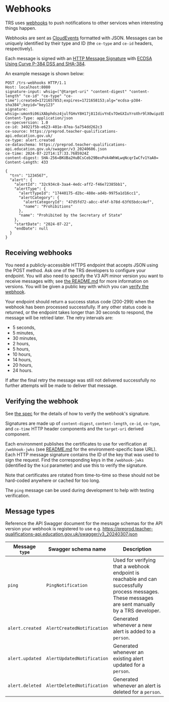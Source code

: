 # Webhooks

TRS uses [webhooks](https://en.wikipedia.org/wiki/Webhook) to push notifications to other services when interesting things happen.

Webhooks are sent as [CloudEvents](https://cloudevents.io/) formatted with JSON.
Messages can be uniquely identified by their type and ID (the `ce-type` and `ce-id` headers, respectively).

Each message is signed with an [HTTP Message Signature](https://www.rfc-editor.org/rfc/rfc9421.html) with
[ECDSA Using Curve P-384 DSS and SHA-384](https://www.rfc-editor.org/rfc/rfc9421.html#section-3.3.5).

An example message is shown below:
```
POST /trs-webhooks HTTP/1.1
Host: localhost:8080
signature-input: whsig=("@target-uri" "content-digest" "content-length" "ce-id" "ce-type" "ce-time");created=1721657853;expires=1721658153;alg="ecdsa-p384-sha384";keyid="key123"
signature: whsig=:umon9i06iXAbphdsz4julfGHvY8H17j81IdivYnEv7OeGXIuYroXhr9lX0wipzEDEFv9bCaPrbBVLhoOC4hRWzVtOO4qOAHJNWsQirbPC/MjYSQcvlCztY0LJvXVydWq:
Content-Type: application/json
ce-specversion: 1.0
ce-id: 34921f5b-e623-401e-87ea-5a754dd262c3
ce-source: https://preprod.teacher-qualifications-api.education.gov.uk/
ce-type: alert.created
ce-dataschema: https://preprod.teacher-qualifications-api.education.gov.uk/swagger/v3_20240606.json
ce-time: 2024-07-22T14:17:33.7685924Z
content-digest: SHA-256=BKUBa2HuBCsCeb29BexPok4WhWLwqNcqrIwCfv1YaA0=
Content-Length: 433

{
  "trn": "1234567",
  "alert": {
    "alertId": "32c934c8-3aa4-4edc-aff2-f46e72385bb1",
    "alertType": {
      "alertTypeId": "17440175-d2bc-488e-ad4b-9975a1d16cc1",
      "alertCategory": {
        "alertCategoryId": "47d5fd72-a8cc-4f4f-b78d-63f65bdcc4ef",
        "name": "Prohibitions"
      },
      "name": "Prohibited by the Secretary of State"
    },
    "startDate": "2024-07-22",
    "endDate": null
  }
}
```


## Receiving webhooks

You need a publicly-accessible HTTPS endpoint that accepts JSON using the POST method. Ask one of the TRS developers to configure your endpoint.
You will also need to specify the V3 API minor version you want to receive messages with; see [the README.md](../../README.md) for more information on versions.
You will be given a public key with which you can [verify the webhook](#verifying-the-webhook).

Your endpoint should return a success status code (200-299) when the webhook has been processed successfully.
If any other status code is returned, or the endpoint takes longer than 30 seconds to respond, the message will be retried later. The retry intervals are:
- 5 seconds,
- 5 minutes,
- 30 minutes,
- 2 hours,
- 5 hours,
- 10 hours,
- 14 hours,
- 20 hours,
- 24 hours.

If after the final retry the message was still not delivered successfully no further attempts will be made to deliver that message.


## Verifying the webhook

See [the spec](https://www.rfc-editor.org/rfc/rfc9421.html#name-verifying-a-signature) for the details of how to verify the webhook's signature.

Signatures are made up of `content-digest`, `content-length`, `ce-id`, `ce-type`, and `ce-time` HTTP header components and the `target-uri` derived component.

Each environment publishes the certificates to use for verification at `/webhook-jwks` (see [README.md](../../README.md#Environments) for the environment-specific base URL).
Each HTTP message signature contains the ID of the key that was used to sign the request.
Find the corresponding keys in the `/webhook-jwks` (identified by the `kid` parameter) and use this to verify the signature.

Note that certificates are rotated from time-to-time so these should not be hard-coded anywhere or cached for too long.

The `ping` message can be used during development to help with testing verification.


## Message types

Reference the API Swagger document for the message schemas for the API version your webhook is registered to use
e.g. https://preprod.teacher-qualifications-api.education.gov.uk/swagger/v3_20240307.json

| Message `type` | Swagger schema name | Description |
| - | - | - |
| `ping` | `PingNotification` | Used for verifying that a webhook endpoint is reachable and can successfully process messages. These messages are sent manually by a TRS developer. |
| `alert.created` | `AlertCreatedNotification` | Generated whenever a new alert is added to a `person`. |
| `alert.updated` | `AlertUpdatedNotification` | Generated whenever an existing alert updated for a `person`. |
| `alert.deleted` | `AlertDeletedNotification` | Generated whenever an alert is deleted for a `person`. |
